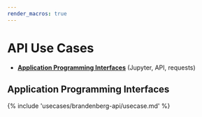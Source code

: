 ```yaml
---
render_macros: true
---
```


# API Use Cases 

* <a href="https://www.designsafe-ci.org/rw/use-cases/#!#brandenberg%2Fapiusecases%2Fusecase%2F"><i class="fa fa-external-link" target="_blank" aria-label="(external url)"></i> **Application Programming Interfaces**</a> (Jupyter, API, requests)

## Application Programming Interfaces

{% include 'usecases/brandenberg-api/usecase.md' %}
